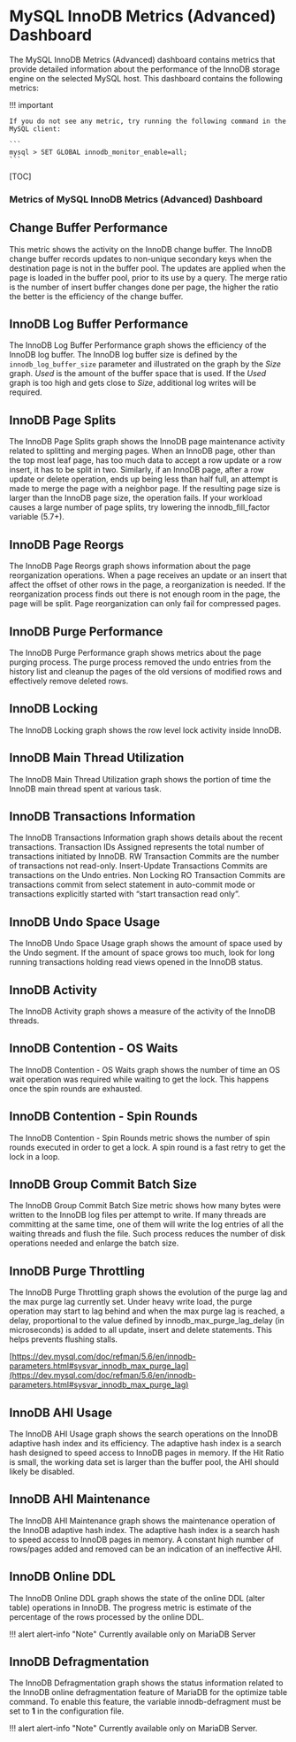 # MySQL InnoDB Metrics (Advanced) Dashboard

The MySQL InnoDB Metrics (Advanced) dashboard contains metrics that provide
detailed information about the performance of the InnoDB storage engine on the
selected MySQL host. This dashboard contains the following metrics:

!!! important

    If you do not see any metric, try running the following command in the MySQL client:

    ```
    mysql > SET GLOBAL innodb_monitor_enable=all;
    ```

[TOC]

### Metrics of MySQL InnoDB Metrics (Advanced) Dashboard

## Change Buffer Performance

This metric shows the activity on the InnoDB change buffer.  The InnoDB change buffer records updates to non-unique secondary keys when the destination page is not in the buffer pool.  The updates are applied when the page is loaded in the buffer pool, prior to its use by a query.  The merge ratio is the number of insert buffer changes done per page, the higher the ratio the better is the efficiency of the change buffer.

## InnoDB Log Buffer Performance

The InnoDB Log Buffer Performance graph shows the efficiency of the InnoDB log buffer.  The InnoDB log buffer size is defined by the `innodb_log_buffer_size` parameter and illustrated on the graph by the *Size* graph.  *Used* is the amount of the buffer space that is used.  If the *Used* graph is too high and gets close to *Size*, additional log writes will be required.

## InnoDB Page Splits

The InnoDB Page Splits graph shows the InnoDB page maintenance activity related to splitting and merging pages.  When an InnoDB page, other than the top most leaf page, has too much data to accept a row update or a row insert, it has to be split in two.  Similarly, if an InnoDB page, after a row update or delete operation, ends up being less than half full, an attempt is made to merge the page with a neighbor page. If the resulting page size is larger than the InnoDB page size, the operation fails.  If your workload causes a large number of page splits, try lowering the innodb_fill_factor variable (5.7+).

## InnoDB Page Reorgs

The InnoDB Page Reorgs graph shows information about the page reorganization operations.  When a page receives an update or an insert that affect the offset of other rows in the page, a reorganization is needed.  If the reorganization process finds out there is not enough room in the page, the page will be split. Page reorganization can only fail for compressed pages.

## InnoDB Purge Performance

The InnoDB Purge Performance graph shows metrics about the page purging process.  The purge process removed the undo entries from the history list and cleanup the pages of the old versions of modified rows and effectively remove deleted rows.

## InnoDB Locking

The InnoDB Locking graph shows the row level lock activity inside InnoDB.

## InnoDB Main Thread Utilization

The InnoDB Main Thread Utilization graph shows the portion of time the InnoDB main thread spent at various task.

## InnoDB Transactions Information

The InnoDB Transactions Information graph shows details about the recent transactions.  Transaction IDs Assigned represents the total number of transactions initiated by InnoDB.  RW Transaction Commits are the number of transactions not read-only. Insert-Update Transactions Commits are transactions on the Undo entries.  Non Locking RO Transaction Commits are transactions commit from select statement in auto-commit mode or transactions explicitly started with “start transaction read only”.

## InnoDB Undo Space Usage

The InnoDB Undo Space Usage graph shows the amount of space used by the Undo segment.  If the amount of space grows too much, look for long running transactions holding read views opened in the InnoDB status.

## InnoDB Activity

The InnoDB Activity graph shows a measure of the activity of the InnoDB threads.

## InnoDB Contention - OS Waits

The InnoDB Contention - OS Waits graph shows the number of time an OS wait operation was required while waiting to get the lock.  This happens once the spin rounds are exhausted.

## InnoDB Contention - Spin Rounds

The InnoDB Contention - Spin Rounds metric shows the number of spin rounds executed in order to get a lock.  A spin round is a fast retry to get the lock in a loop.

## InnoDB Group Commit Batch Size

The InnoDB Group Commit Batch Size metric shows how many bytes were written to the InnoDB log files per attempt to write.  If many threads are committing at the same time, one of them will write the log entries of all the waiting threads and flush the file.  Such process reduces the number of disk operations needed and enlarge the batch size.

## InnoDB Purge Throttling

The InnoDB Purge Throttling graph shows the evolution of the purge lag and the max purge lag currently set.  Under heavy write load, the purge operation may start to lag behind and when the max purge lag is reached, a delay, proportional to the value defined by innodb_max_purge_lag_delay (in microseconds) is added to all update, insert and delete statements.  This helps prevents flushing stalls.

[https://dev.mysql.com/doc/refman/5.6/en/innodb-parameters.html#sysvar_innodb_max_purge_lag](https://dev.mysql.com/doc/refman/5.6/en/innodb-parameters.html#sysvar_innodb_max_purge_lag)

## InnoDB AHI Usage

The InnoDB AHI Usage graph shows the search operations on the InnoDB adaptive hash index and its efficiency.  The adaptive hash index is a search hash designed to speed access to InnoDB pages in memory.  If the Hit Ratio is small, the working data set is larger than the buffer pool, the AHI should likely be disabled.

## InnoDB AHI Maintenance

The InnoDB AHI Maintenance graph shows the maintenance operation of the InnoDB adaptive hash index.  The adaptive hash index is a search hash to speed access to InnoDB pages in memory. A constant high number of rows/pages added and removed can be an indication of an ineffective AHI.

## InnoDB Online DDL

The InnoDB Online DDL graph shows the state of the online DDL (alter table) operations in InnoDB.  The progress metric is estimate of the percentage of the rows processed by the online DDL.

!!! alert alert-info "Note"
    Currently available only on MariaDB Server

## InnoDB Defragmentation

The InnoDB Defragmentation graph shows the status information related to the InnoDB online defragmentation feature of MariaDB for the optimize table command.  To enable this feature, the variable innodb-defragment must be set to **1** in the configuration file.

!!! alert alert-info "Note"
    Currently available only on MariaDB Server.
